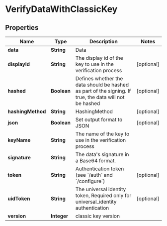 

# VerifyDataWithClassicKey


## Properties

Name | Type | Description | Notes
------------ | ------------- | ------------- | -------------
**data** | **String** | Data | 
**displayId** | **String** | The display id of the key to use in the verification process |  [optional]
**hashed** | **Boolean** | Defines whether the data should be hashed as part of the signing. If true, the data will not be hashed |  [optional]
**hashingMethod** | **String** | HashingMethod |  [optional]
**json** | **Boolean** | Set output format to JSON |  [optional]
**keyName** | **String** | The name of the key to use in the verification process | 
**signature** | **String** | The data&#39;s signature in a Base64 format. | 
**token** | **String** | Authentication token (see &#x60;/auth&#x60; and &#x60;/configure&#x60;) |  [optional]
**uidToken** | **String** | The universal identity token, Required only for universal_identity authentication |  [optional]
**version** | **Integer** | classic key version | 



